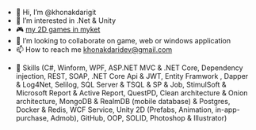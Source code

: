 - 👋 Hi, I’m @khonakdarigit
- 👀 I’m interested in .Net & Unity
- 🎮 [my 2D games in myket](https://myket.ir/developer/dev-83484)
- 💞️ I’m looking to collaborate on game, web or windows application
- 📫 How to reach me khonakdaridev@gmail.com

<!---
khonakdarigit/khonakdarigit is a ✨ special ✨ repository because its `README.md` (this file) appears on your GitHub profile.
You can click the Preview link to take a look at your changes.
--->

- 🚀 Skills (C#, Winform, WPF, ASP.NET MVC & .NET Core, Dependency injection, REST, SOAP, .NET Core Api & JWT, Entity Framwork , Dapper & Log4Net, Selilog, SQL Server & TSQL & SP & Job, StimulSoft & Microsoft Report & Active Report, QuestPD, Clean architecture & Onion architecture, MongoDB & RealmDB (mobile database) & Postgres, Docker & Redis, WCF Service, Unity 2D (Prefabs, Animation, in-app-purchase, Admob), GitHub, OOP, SOLID, Photoshop & Illustrator)
